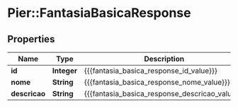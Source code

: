 # Pier::FantasiaBasicaResponse

## Properties
Name | Type | Description | Notes
------------ | ------------- | ------------- | -------------
**id** | **Integer** | {{{fantasia_basica_response_id_value}}} | [optional] 
**nome** | **String** | {{{fantasia_basica_response_nome_value}}} | [optional] 
**descricao** | **String** | {{{fantasia_basica_response_descricao_value}}} | [optional] 


